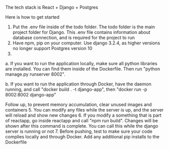 The tech stack is React + Django + Postgres

Here is how to get started
1. Put the .env file inside of the todo folder. The todo folder is the main project folder for Django. This .env file contains information about database connection, and is required for the project to run
2. Have npm, pip on your computer. Use django 3.2.4, as higher versions no longer support Postgres version 10
3. 
a. If you want to run the application locally, make sure all python libraries are installed. You can find them inside of the Dockerfile. Then run "python manage.py runserver 8002".

b. If you want to run the application through Docker, have the daemon running, and call "docker build . -t django-app", then "docker run -p 8002:8002 django-app"

Follow up, to prevent memory accumulation, clear unused images and containers
5. You can modify any files while the server is up, and the server will reload and show new changes
6. If you modify a something that is part of reactapp, go inside reactapp and call "npm run build". Changes will be shown after this command is complete. You can call this while the django server is running or not
7. Before pushing, test to make sure your code complies locally and through Docker. Add any additional pip installs to the Dockerfile 
